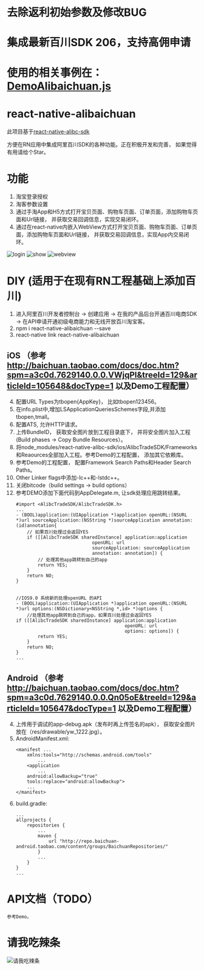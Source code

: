 # 去除返利初始参数及修改BUG

# 集成最新百川SDK 206，支持高佣申请

# 使用的相关事例在：[DemoAlibaichuan.js](https://github.com/bashen1/react-native-alibaichuan/blob/master/DemoAlibaichuan.js)

# react-native-alibaichuan

此项目基于[react-native-alibc-sdk](https://github.com/zzz945/react-native-alibc-sdk/)

方便在RN应用中集成阿里百川SDK的各种功能。正在积极开发和完善， 如果觉得有用请给个Star。


# 功能

1. 淘宝登录授权
2. 淘客参数设置
3. 通过手淘App和H5方式打开宝贝页面、购物车页面、订单页面，添加购物车页面和Url链接， 并获取交易回调信息，实现交易闭环。
4. 通过在react-native内嵌入WebView方式打开宝贝页面、购物车页面、订单页面，添加购物车页面和Url链接， 并获取交易回调信息，实现App内交易闭环。

![login](https://cloud.githubusercontent.com/assets/21496977/25235890/0975d240-2619-11e7-80c4-b18b521f8906.gif)
![show](https://cloud.githubusercontent.com/assets/21496977/25235905/13f00f1a-2619-11e7-83db-20c7a8d2c41a.gif)
![webview](https://cloud.githubusercontent.com/assets/21496977/25235918/1beae8e8-2619-11e7-8297-ab7e36b02faf.gif)

# DIY (适用于在现有RN工程基础上添加百川)

1. 进入阿里百川开发者控制台 -> 创建应用 -> 在我的产品后台开通百川电商SDK -> 在API申请开通初级电商能力和无线开放百川淘宝客。
2. npm i react-native-alibaichuan --save
3. react-native link react-native-alibaichuan

## iOS （参考 http://baichuan.taobao.com/docs/doc.htm?spm=a3c0d.7629140.0.0.VWjqPl&treeId=129&articleId=105648&docType=1 以及Demo工程配置）

4. 配置URL Types为tbopen{AppKey}， 比如tbopen123456。
5. 在info.plist中,增加LSApplicationQueriesSchemes字段,并添加tbopen,tmall。
6. 配置ATS, 允许HTTP请求。
7. 上传BundleID， 获取安全图片放到工程目录底下， 并将安全图片加入工程(Build phases -> 
Copy Bundle Resources）。
8. 将node_modules/react-native-alibc-sdk/ios/AlibcTradeSDK/Frameworks和Reaources全部加入工程。参考Demo的工程配置， 添加其它依赖库。
9. 参考Demo的工程配置， 配置Framework Search Paths和Header Search Paths。
10. Other Linker flags中添加-lc++和-lstdc++。
11. 关闭bitcode（build settings -> build options）
12. 参考DEMO添加下面代码到AppDelegate.m, 让sdk处理应用跳转结果。
	```
	#import <AlibcTradeSDK/AlibcTradeSDK.h>
	...
	- (BOOL)application:(UIApplication *)application openURL:(NSURL *)url sourceApplication:(NSString *)sourceApplication annotation:(id)annotation{
		// 如果百川处理过会返回YES
		if ([[AlibcTradeSDK sharedInstance] application:application
								openURL: url
								sourceApplication: sourceApplication
								annotation: annotation]) {
			// 处理其他app跳转到自己的app
			return YES;
		}
		return NO;
	}


	//IOS9.0 系统新的处理openURL 的API
	- (BOOL)application:(UIApplication *)application openURL:(NSURL *)url options:(NSDictionary<NSString *,id> *)options {
		//处理其他app跳转到自己的app，如果百川处理过会返回YES
	if ([[AlibcTradeSDK sharedInstance] application:application
											openURL: url
											options: options]) {
			return YES;
		}
		return NO;
	}
	...
	```

## Android （参考 http://baichuan.taobao.com/docs/doc.htm?spm=a3c0d.7629140.0.0.Qn05oE&treeId=129&articleId=105647&docType=1 以及Demo工程配置）

4. 上传用于调试的app-debug.apk（发布时再上传签名的apk）， 获取安全图片放在（res/drawable/yw_1222.jpg）。
5. AndroidManifest.xml:
	```
	<manifest ...
		xmlns:tools="http://schemas.android.com/tools"
			...
		<application
			...
		android:allowBackup="true"
		tools:replace="android:allowBackup">
		...
	</manifest>
	```
6. build.gradle:
	```
	...
	allprojects {
		repositories {
			...
			maven {
				url "http://repo.baichuan-android.taobao.com/content/groups/BaichuanRepositories/"
			}
			...
		}
	}
	...
	```
# API文档（TODO）

	参考Demo。

# 请我吃辣条
![请我吃辣条](http://www.maochunjie.com/wp-content/uploads/2018/01/qrcode.png)
